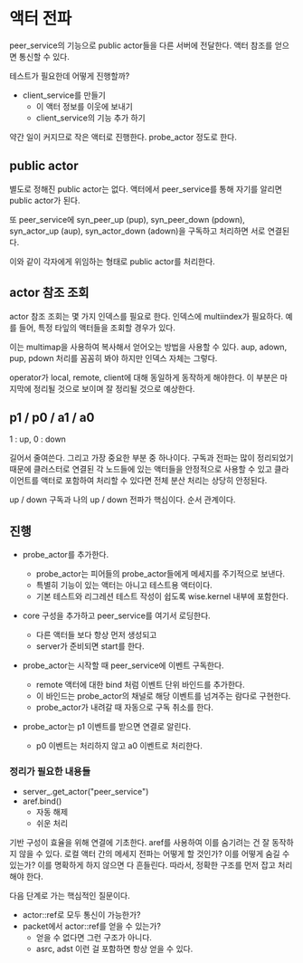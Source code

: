 # 액터 전파 

peer_service의 기능으로 public actor들을 다른 서버에 전달한다. 
액터 참조를 얻으면 통신할 수 있다. 

테스트가 필요한데 어떻게 진행할까? 

- client_service를 만들기 
  - 이 액터 정보를 이웃에 보내기 
  - client_service의 기능 추가 하기 

약간 일이 커지므로 작은 액터로 진행한다. probe_actor 정도로 한다. 


## public actor 

별도로 정해진 public actor는 없다. 액터에서 peer_service를 통해 
자기를 알리면 public actor가 된다. 

또 peer_service에 syn_peer_up (pup), syn_peer_down (pdown), syn_actor_up (aup), syn_actor_down (adown)을 구독하고 처리하면  서로 연결된다. 

이와 같이 각자에게 위임하는 형태로 public actor를 처리한다. 


## actor 참조 조회 

actor 참조 조회는 몇 가지 인덱스를 필요로 한다. 인덱스에 multiindex가 필요하다. 
예를 들어, 특정 타잎의 액터들을 조회할 경우가 있다. 

이는 multimap을 사용하여 복사해서 얻어오는 방법을 사용할 수 있다. 
aup, adown, pup, pdown 처리를 꼼꼼히 봐야 하지만 인덱스 자체는 그렇다. 

operator가 local, remote, client에 대해 동일하게 동작하게 해야한다. 
이 부분은 마지막에 정리될 것으로 보이며 잘 정리될 것으로 예상한다.

## p1 / p0 / a1 / a0

1 : up, 0 : down

길어서 줄여쓴다. 그리고 가장 중요한 부분 중 하나이다. 구독과 전파는 많이 정리되었기 때문에 
클러스터로 연결된 각 노드들에 있는 액터들을 안정적으로 사용할 수 있고 클라이언트를 액터로 포함하여 처리할 수 있다면 전체 분산 처리는 상당히 안정된다. 

up / down 구독과 나의 up / down 전파가 핵심이다. 순서 관계이다. 

## 진행 

- probe_actor를 추가한다. 
  - probe_actor는 피어들의 probe_actor들에게 메세지를 주기적으로 보낸다. 
  - 특별히 기능이 있는 액터는 아니고 테스트용 액터이다. 
  - 기본 테스트와 리그레션 테스트 작성이 쉽도록 wise.kernel 내부에 포함한다. 

- core 구성을 추가하고 peer_service를 여기서 로딩한다. 
  - 다른 액터들 보다 항상 먼저 생성되고 
  - server가 준비되면 start를 한다. 

- probe_actor는 시작할 때 peer_service에 이벤트 구독한다. 
  - remote 액터에 대한 bind 처럼 이벤트 단위 바인드를 추가한다. 
  - 이 바인드는 probe_actor의 채널로 해당 이벤트를 넘겨주는 람다로 구현한다. 
  - probe_actor가 내려갈 때 자동으로 구독 취소를 한다. 

- probe_actor는 p1 이벤트를 받으면 연결로 알린다.  
  - p0 이벤트는 처리하지 않고 a0 이벤트로 처리한다. 

### 정리가 필요한 내용들 

- server_.get_actor("peer_service")
- aref.bind()
  - 자동 해제 
  - 쉬운 처리 

기반 구성이 효율을 위해 연결에 기초한다. aref를 사용하여 이를 숨기려는 건 잘 동작하지 않을 수 있다. 
로컬 액터 간의 메세지 전파는 어떻게 할 것인가? 이를 어떻게 숨길 수 있는가? 
이를 명확하게 하지 않으면 다 흔들린다. 따라서, 정확한 구조를 먼저 잡고 처리해야 한다. 

다음 단계로 가는 핵심적인 질문이다. 

- actor::ref로 모두 통신이 가능한가? 
- packet에서 actor::ref를 얻을 수 있는가? 
  - 얻을 수 없다면 그런 구조가 아니다. 
  - asrc, adst 이런 걸 포함하면 항상 얻을 수 있다. 





















